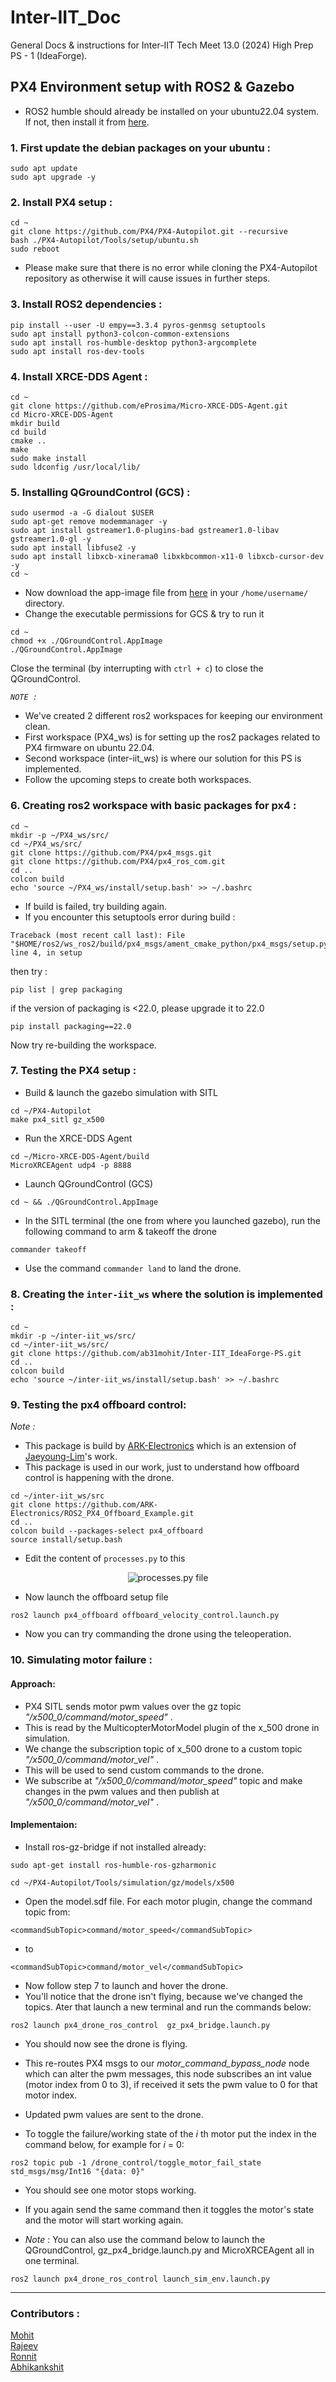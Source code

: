 # Inter-IIT_Doc
General Docs &amp; instructions for Inter-IIT Tech Meet 13.0 (2024) High Prep PS - 1 (IdeaForge).

## PX4 Environment setup with ROS2 & Gazebo
- ROS2 humble should already be installed on your ubuntu22.04 system. If not, then install it from [here](https://docs.ros.org/en/humble/Installation/Ubuntu-Install-Debs.html).

### 1. First update the debian packages on your ubuntu :
```
sudo apt update
sudo apt upgrade -y
```

### 2. Install PX4 setup :
```
cd ~
git clone https://github.com/PX4/PX4-Autopilot.git --recursive
bash ./PX4-Autopilot/Tools/setup/ubuntu.sh
sudo reboot
```
- Please make sure that there is no error while cloning the PX4-Autopilot repository as otherwise it will cause issues in further steps.

### 3. Install ROS2 dependencies :
```
pip install --user -U empy==3.3.4 pyros-genmsg setuptools
sudo apt install python3-colcon-common-extensions
sudo apt install ros-humble-desktop python3-argcomplete
sudo apt install ros-dev-tools
```

### 4. Install XRCE-DDS Agent :
```
cd ~
git clone https://github.com/eProsima/Micro-XRCE-DDS-Agent.git
cd Micro-XRCE-DDS-Agent
mkdir build
cd build
cmake ..
make
sudo make install
sudo ldconfig /usr/local/lib/
```

### 5. Installing QGroundControl (GCS) :
```
sudo usermod -a -G dialout $USER
sudo apt-get remove modemmanager -y
sudo apt install gstreamer1.0-plugins-bad gstreamer1.0-libav gstreamer1.0-gl -y
sudo apt install libfuse2 -y
sudo apt install libxcb-xinerama0 libxkbcommon-x11-0 libxcb-cursor-dev -y
cd ~
```
- Now download the app-image file from [here](https://d176tv9ibo4jno.cloudfront.net/latest/QGroundControl.AppImage) in your `/home/username/` directory.   
- Change the executable permissions for GCS & try to run it
```
cd ~
chmod +x ./QGroundControl.AppImage
./QGroundControl.AppImage
```
Close the terminal (by interrupting with `ctrl + c`) to close the QGroundControl.

*`NOTE :`*    
- We've created 2 different ros2 workspaces for keeping our environment clean.    
- First workspace (PX4_ws) is for setting up the ros2 packages related to PX4 firmware on ubuntu 22.04.    
- Second workspace (inter-iit_ws) is where our solution for this PS is implemented.    
- Follow the upcoming steps to create both workspaces.

### 6. Creating ros2 workspace with basic packages for px4 :
```
cd ~
mkdir -p ~/PX4_ws/src/
cd ~/PX4_ws/src/
git clone https://github.com/PX4/px4_msgs.git
git clone https://github.com/PX4/px4_ros_com.git
cd ..
colcon build
echo 'source ~/PX4_ws/install/setup.bash' >> ~/.bashrc
```
- If build is failed, try building again.    
- If you encounter this setuptools error during build :

```colcon build: px4_msgs --- stderr: px4_msgs
Traceback (most recent call last): File "$HOME/ros2/ws_ros2/build/px4_msgs/ament_cmake_python/px4_msgs/setup.py", line 4, in setup
```

then try : 
```
pip list | grep packaging
```
if the version of packaging is <22.0, please upgrade it to 22.0

```
pip install packaging==22.0
```
Now try re-building the workspace.

### 7. Testing the PX4 setup :

- Build & launch the gazebo simulation with SITL
```
cd ~/PX4-Autopilot
make px4_sitl gz_x500
```   

- Run the XRCE-DDS Agent   
```
cd ~/Micro-XRCE-DDS-Agent/build
MicroXRCEAgent udp4 -p 8888
```
- Launch QGroundControl (GCS)
```
cd ~ && ./QGroundControl.AppImage
```

- In the SITL terminal (the one from where you launched gazebo), run the following command to arm & takeoff the drone
```
commander takeoff
```
- Use the command `commander land` to land the drone.


### 8. Creating the `inter-iit_ws` where the solution is implemented :

```
cd ~
mkdir -p ~/inter-iit_ws/src/
cd ~/inter-iit_ws/src/
git clone https://github.com/ab31mohit/Inter-IIT_IdeaForge-PS.git
cd ..
colcon build
echo 'source ~/inter-iit_ws/install/setup.bash' >> ~/.bashrc
```

### 9. Testing the px4 offboard control:
*Note :*    
- This package is build by [ARK-Electronics](https://github.com/ARK-Electronics) which is an extension of [Jaeyoung-Lim](https://github.com/Jaeyoung-Lim)'s work.
- This package is used in our work, just to understand how offboard control is happening with the drone.
```
cd ~/inter-iit_ws/src
git clone https://github.com/ARK-Electronics/ROS2_PX4_Offboard_Example.git
cd ..
colcon build --packages-select px4_offboard
source install/setup.bash
```
- Edit the content of `processes.py` to this
<div align="center">
  <img src="readme-media/processes.png" alt="processes.py file" />
</div>    

- Now launch the offboard setup file
```
ros2 launch px4_offboard offboard_velocity_control.launch.py
```
- Now you can try commanding the drone using the teleoperation.


### 10. Simulating motor failure : 

#### Approach: 
- PX4 SITL sends motor pwm values over the gz topic _"/x500_0/command/motor_speed"_ .
- This is read by the MulticopterMotorModel plugin of the x_500 drone in simulation. 
- We change the subscription topic of x_500 drone to a custom topic _"/x500_0/command/motor_vel"_ .
- This will be used to send custom commands to the drone. 
- We subscribe at _"/x500_0/command/motor_speed"_ topic and make changes in the pwm values and then publish at _"/x500_0/command/motor_vel"_ .

#### Implementaion:

- Install ros-gz-bridge if not installed already: 
```
sudo apt-get install ros-humble-ros-gzharmonic
```

```
cd ~/PX4-Autopilot/Tools/simulation/gz/models/x500
```

- Open the model.sdf file. For each motor plugin, change the command topic from:
```
<commandSubTopic>command/motor_speed</commandSubTopic>
```
- to 
```
<commandSubTopic>command/motor_vel</commandSubTopic>
```

- Now follow step 7 to launch and hover the drone.
- You'll notice that the drone isn't flying, because we've changed the topics. Ater that launch a new terminal and run the commands below:

```
ros2 launch px4_drone_ros_control  gz_px4_bridge.launch.py
```
- You should now see the drone is flying. 
- This re-routes PX4 msgs to our _motor_command_bypass_node_ node which can alter the pwm messages, this node subscribes an int value (motor index from 0 to 3), if received it sets the pwm value to 0 for that motor index. 
- Updated pwm values are sent to the drone. 

- To toggle the failure/working state of the _i_ th motor put the index in the command below, for example for _i_ = 0:
```
ros2 topic pub -1 /drone_control/toggle_motor_fail_state std_msgs/msg/Int16 "{data: 0}"
```

- You should see one motor stops working. 
- If you again send the same command then it toggles the motor's state and the motor will start working again. 

- *Note* : You can also use the command below to launch the QGroundControl, gz_px4_bridge.launch.py and MicroXRCEAgent all in one terminal. 
```
ros2 launch px4_drone_ros_control launch_sim_env.launch.py 
```

---

### Contributors :
[Mohit](https://github.com/ab31mohit)    
[Rajeev](https://github.com/rajeev-gupta-bashrc)    
[Ronnit](https://github.com/NULL300)      
[Abhikankshit](https://github.com/OARSS)
